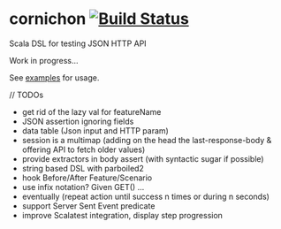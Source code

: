 cornichon [![Build Status](https://travis-ci.org/agourlay/cornichon.png?branch=master)](https://travis-ci.org/agourlay/cornichon)
=========

Scala DSL for testing JSON HTTP API

Work in progress...

See [examples](https://github.com/agourlay/cornichon/blob/master/src/test/scala/com/github/agourlay/cornichon/examples) for usage.

// TODOs
- get rid of the lazy val for featureName
- JSON assertion ignoring fields
- data table (Json input and HTTP param)
- session is a multimap (adding on the head the last-response-body & offering API to fetch older values)
- provide extractors in body assert (with syntactic sugar if possible)
- string based DSL with parboiled2
- hook Before/After Feature/Scenario
- use infix notation? Given GET() ...
- eventually (repeat action until success n times or during n seconds)
- support Server Sent Event predicate
- improve Scalatest integration, display step progression